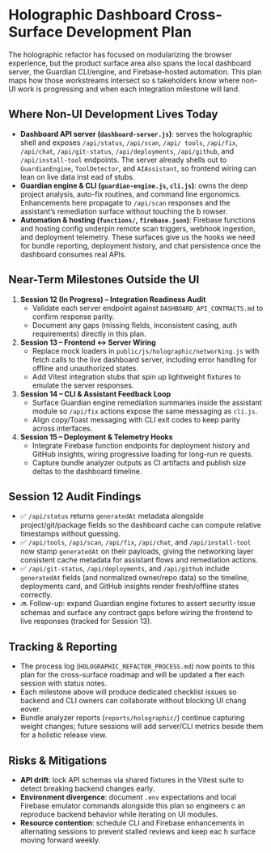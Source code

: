 # Holographic Dashboard Cross-Surface Development Plan

The holographic refactor has focused on modularizing the browser experience, but the product surface area also spans the local
 dashboard server, the Guardian CLI/engine, and Firebase-hosted automation. This plan maps how those workstreams intersect so s
takeholders know where non-UI work is progressing and when each integration milestone will land.

## Where Non-UI Development Lives Today
- **Dashboard API server (`dashboard-server.js`)**: serves the holographic shell and exposes `/api/status`, `/api/scan`, `/api/
  tools`, `/api/fix`, `/api/chat`, `/api/git-status`, `/api/deployments`, `/api/github`, and `/api/install-tool` endpoints. The 
  server already shells out to `GuardianEngine`, `ToolDetector`, and `AIAssistant`, so frontend wiring can lean on live data inst
ead of stubs.
- **Guardian engine & CLI (`guardian-engine.js`, `cli.js`)**: owns the deep project analysis, auto-fix routines, and command line
  ergonomics. Enhancements here propagate to `/api/scan` responses and the assistant’s remediation surface without touching the b
  rowser.
- **Automation & hosting (`functions/`, `firebase.json`)**: Firebase functions and hosting config underpin remote scan triggers, 
  webhook ingestion, and deployment telemetry. These surfaces give us the hooks we need for bundle reporting, deployment history,
  and chat persistence once the dashboard consumes real APIs.

## Near-Term Milestones Outside the UI
1. **Session 12 (In Progress) – Integration Readiness Audit**
   - Validate each server endpoint against `DASHBOARD_API_CONTRACTS.md` to confirm response parity.
   - Document any gaps (missing fields, inconsistent casing, auth requirements) directly in this plan.
2. **Session 13 – Frontend ↔ Server Wiring**
   - Replace mock loaders in `public/js/holographic/networking.js` with fetch calls to the live dashboard server, including error
     handling for offline and unauthorized states.
   - Add Vitest integration stubs that spin up lightweight fixtures to emulate the server responses.
3. **Session 14 – CLI & Assistant Feedback Loop**
   - Surface Guardian engine remediation summaries inside the assistant module so `/api/fix` actions expose the same messaging as
     `cli.js`.
   - Align copy/Toast messaging with CLI exit codes to keep parity across interfaces.
4. **Session 15 – Deployment & Telemetry Hooks**
   - Integrate Firebase function endpoints for deployment history and GitHub insights, wiring progressive loading for long-run re
     quests.
   - Capture bundle analyzer outputs as CI artifacts and publish size deltas to the dashboard timeline.

## Session 12 Audit Findings
- ✅ `/api/status` returns `generatedAt` metadata alongside project/git/package fields so the dashboard cache can compute relative timestamps without guessing.
- ✅ `/api/tools`, `/api/scan`, `/api/fix`, `/api/chat`, and `/api/install-tool` now stamp `generatedAt` on their payloads, giving the networking layer consistent cache metadata for assistant flows and remediation actions.
- ✅ `/api/git-status`, `/api/deployments`, and `/api/github` include `generatedAt` fields (and normalized owner/repo data) so the timeline, deployments card, and GitHub insights render fresh/offline states correctly.
- 🔜 Follow-up: expand Guardian engine fixtures to assert security issue schemas and surface any contract gaps before wiring the frontend to live responses (tracked for Session 13).

## Tracking & Reporting
- The process log (`HOLOGRAPHIC_REFACTOR_PROCESS.md`) now points to this plan for the cross-surface roadmap and will be updated a
  fter each session with status notes.
- Each milestone above will produce dedicated checklist issues so backend and CLI owners can collaborate without blocking UI chang
eover.
- Bundle analyzer reports (`reports/holographic/`) continue capturing weight changes; future sessions will add server/CLI metrics
  beside them for a holistic release view.

## Risks & Mitigations
- **API drift**: lock API schemas via shared fixtures in the Vitest suite to detect breaking backend changes early.
- **Environment divergence**: document `.env` expectations and local Firebase emulator commands alongside this plan so engineers c
  an reproduce backend behavior while iterating on UI modules.
- **Resource contention**: schedule CLI and Firebase enhancements in alternating sessions to prevent stalled reviews and keep eac
  h surface moving forward weekly.

